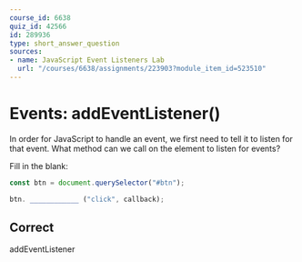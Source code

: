 ```yaml
---
course_id: 6638
quiz_id: 42566
id: 289936
type: short_answer_question
sources:
- name: JavaScript Event Listeners Lab
  url: "/courses/6638/assignments/223903?module_item_id=523510"
---
```


# Events: addEventListener()

In order for JavaScript to handle an event, we first need to tell it to listen
for that event. What method can we call on the element to listen for events?

Fill in the blank:

```javascript
const btn = document.querySelector("#btn");

btn. ____________ ("click", callback);
```

## Correct

addEventListener
